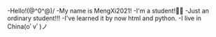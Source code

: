 -Hello!\(@^0^@)/
-My name is MengXi2021!
-I'm a student!👨‍🎓
-Just an ordinary student!!!
-I've learned it by now html and python.
-I live in China(oﾟvﾟ)ノ

